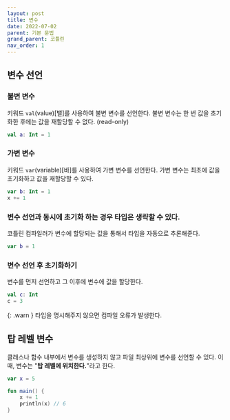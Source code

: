 ```yaml
---
layout: post
title: 변수
date: 2022-07-02
parent: 기본 문법
grand_parent: 코틀린
nav_order: 1
---
```


## 변수 선언

### 불변 변수

키워드 `val`(value)[밸]를 사용하여 불변 변수를 선언한다. 불변 변수는 한 번 값을 초기화한 후에는 값을 재할당할 수 없다. (read-only)

```kotlin
val a: Int = 1
```

### 가변 변수

키워드 `var`(variable)[바]를 사용하여 가변 변수를 선언한다. 가변 변수는 최초에 값을 초기화하고 값을 재할당할 수 있다.

```kotlin
var b: Int = 1
x += 1
```

### 변수 선언과 동시에 초기화 하는 경우 타입은 생략할 수 있다.

코틀린 컴파일러가 변수에 할당되는 값을 통해서 타입을 자동으로 추론해준다.

```kotlin
var b = 1
```

### 변수 선언 후 초기화하기

변수를 먼저 선언하고 그 이후에 변수에 값을 할당한다.

```kotlin
val c: Int
c = 3
```

{: .warn }
타입을 명시해주지 않으면 컴파일 오류가 발생한다.

## 탑 레벨 변수

클래스나 함수 내부에서 변수를 생성하지 않고 파일 최상위에 변수를 선언할 수 있다. 이때, 변수는 "**탑 레벨에 위치한다.**"라고 한다.

```kotlin
var x = 5

fun main() {
    x += 1
    println(x) // 6
}
```
